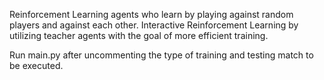Reinforcement Learning agents who learn by playing against random players and against each other.
Interactive Reinforcement Learning by utilizing teacher agents with the goal of more efficient training. 

Run main.py after uncommenting the type of training and testing match to be executed.